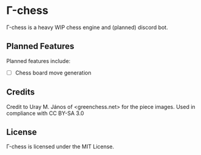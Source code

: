 # Γ-chess

Γ-chess is a heavy WIP chess engine and (planned) discord bot.

## Planned Features
Planned features include:

- [ ] Chess board move generation

## Credits
Credit to Uray M. János of <greenchess.net> for the piece images. Used in compliance with CC BY-SA 3.0

## License
Γ-chess is licensed under the MIT License.
